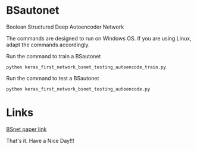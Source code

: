 # BSautonet
Boolean Structured Deep Autoencoder Network 

The commands are designed to run on Windows OS. If you are using Linux, adapt the commands accordingly.

Run the command to train a BSautonet
```
python keras_first_network_bsnet_testing_autoencode_train.py
```

Run the command to test a BSautonet
```
python keras_first_network_bsnet_testing_autoencode.py
```

# Links
[BSnet paper link](https://vixra.org/abs/2212.0193)

That's it. 
Have a Nice Day!!!
